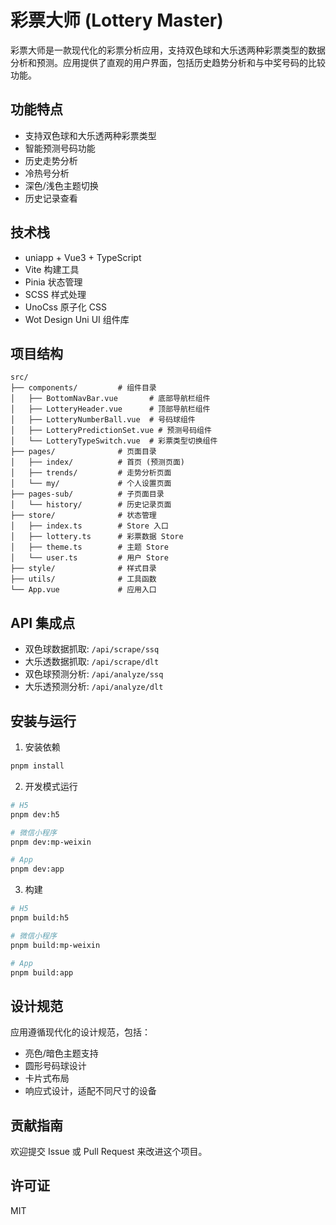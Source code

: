 # 彩票大师 (Lottery Master)

彩票大师是一款现代化的彩票分析应用，支持双色球和大乐透两种彩票类型的数据分析和预测。应用提供了直观的用户界面，包括历史趋势分析和与中奖号码的比较功能。

## 功能特点

- 支持双色球和大乐透两种彩票类型
- 智能预测号码功能
- 历史走势分析
- 冷热号分析
- 深色/浅色主题切换
- 历史记录查看

## 技术栈

- uniapp + Vue3 + TypeScript
- Vite 构建工具
- Pinia 状态管理
- SCSS 样式处理
- UnoCss 原子化 CSS
- Wot Design Uni UI 组件库

## 项目结构

```
src/
├── components/         # 组件目录
│   ├── BottomNavBar.vue       # 底部导航栏组件
│   ├── LotteryHeader.vue      # 顶部导航栏组件
│   ├── LotteryNumberBall.vue  # 号码球组件
│   ├── LotteryPredictionSet.vue # 预测号码组件
│   └── LotteryTypeSwitch.vue  # 彩票类型切换组件
├── pages/              # 页面目录
│   ├── index/          # 首页 (预测页面)
│   ├── trends/         # 走势分析页面
│   └── my/             # 个人设置页面
├── pages-sub/          # 子页面目录
│   └── history/        # 历史记录页面
├── store/              # 状态管理
│   ├── index.ts        # Store 入口
│   ├── lottery.ts      # 彩票数据 Store
│   ├── theme.ts        # 主题 Store
│   └── user.ts         # 用户 Store
├── style/              # 样式目录
├── utils/              # 工具函数
└── App.vue             # 应用入口
```

## API 集成点

- 双色球数据抓取: `/api/scrape/ssq`
- 大乐透数据抓取: `/api/scrape/dlt`
- 双色球预测分析: `/api/analyze/ssq`
- 大乐透预测分析: `/api/analyze/dlt`

## 安装与运行

1. 安装依赖

```bash
pnpm install
```

2. 开发模式运行

```bash
# H5
pnpm dev:h5

# 微信小程序
pnpm dev:mp-weixin

# App
pnpm dev:app
```

3. 构建

```bash
# H5
pnpm build:h5

# 微信小程序
pnpm build:mp-weixin

# App
pnpm build:app
```

## 设计规范

应用遵循现代化的设计规范，包括：

- 亮色/暗色主题支持
- 圆形号码球设计
- 卡片式布局
- 响应式设计，适配不同尺寸的设备

## 贡献指南

欢迎提交 Issue 或 Pull Request 来改进这个项目。

## 许可证

MIT
